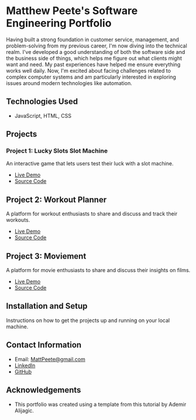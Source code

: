 # Matthew Peete's Software Engineering Portfolio

Having built a strong foundation in customer service, management, and problem-solving from my previous career, I'm now diving into the technical realm. I've developed a good understanding of both the software side and the business side of things, which helps me figure out what clients might want and need. My past experiences have helped me ensure everything works well daily. Now, I'm excited about facing challenges related to complex computer systems and am particularly interested in exploring issues around modern technologies like automation.


## Technologies Used
- JavaScript, HTML, CSS

## Projects

### Project 1: Lucky Slots Slot Machine
An interactive game that lets users test their luck with a slot machine.
- [Live Demo](https://mattpeete1.github.io/project_1/)
- [Source Code](https://github.com/MattPeete1/project_1)

## Project 2: Workout Planner
A platform for workout enthusiasts to share and discuss and track their workouts.
- [Live Demo](https://project-2-epmm.onrender.com)
- [Source Code](https://github.com/MattPeete1/project_2)

## Project 3: Moviement
A platform for movie enthusiasts to share and discuss their insights on films.
- [Live Demo](https://moviement-q3u3.onrender.com)
- [Source Code](https://github.com/MattPeete1/moviement)

## Installation and Setup
Instructions on how to get the projects up and running on your local machine.

## Contact Information
- Email: MattPeete@gmail.com
- [LinkedIn](https://www.linkedin.com/in/matthewpeete2003/)
- [GitHub](https://github.com/MattPeete1)

## Acknowledgements
- This portfolio was created using a template from this tutorial by Ademir Alijagic.